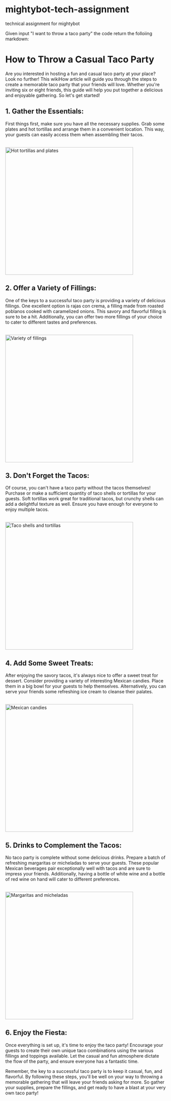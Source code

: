 # mightybot-tech-assignment
 technical assignment for mightybot

Given input "I want to throw a taco party" the code return the folloiing markdown:

# How to Throw a Casual Taco Party

Are you interested in hosting a fun and casual taco party at your place? Look no further! This wikiHow article will guide you through the steps to create a memorable taco party that your friends will love. Whether you\'re inviting six or eight friends, this guide will help you put together a delicious and enjoyable gathering. So let\'s get started!

## 1. Gather the Essentials:
First things first, make sure you have all the necessary supplies. Grab some plates and hot tortillas and arrange them in a convenient location. This way, your guests can easily access them when assembling their tacos.

<br><img src="https://oaidalleapiprodscus.blob.core.windows.net/private/org-VNle8Tj4TOxHaCxPI5TUny9B/user-wssUQsv2i9k99SlP5M3PEbXb/img-KPNSWdAMifcK5TnbNs04valb.png?st=2023-12-18T12%3A30%3A07Z&se=2023-12-18T14%3A30%3A07Z&sp=r&sv=2021-08-06&sr=b&rscd=inline&rsct=image/png&skoid=6aaadede-4fb3-4698-a8f6-684d7786b067&sktid=a48cca56-e6da-484e-a814-9c849652bcb3&skt=2023-12-17T20%3A20%3A38Z&ske=2023-12-18T20%3A20%3A38Z&sks=b&skv=2021-08-06&sig=Wfp3MiZIzficsSI2hTrendcNW4UVnJFSlJRS1bLhwXQ%3D" alt="Hot tortillas and plates" width="400"/><br>

## 2. Offer a Variety of Fillings:
One of the keys to a successful taco party is providing a variety of delicious fillings. One excellent option is rajas con crema, a filling made from roasted poblanos cooked with caramelized onions. This savory and flavorful filling is sure to be a hit. Additionally, you can offer two more fillings of your choice to cater to different tastes and preferences.

<br><img src="https://oaidalleapiprodscus.blob.core.windows.net/private/org-VNle8Tj4TOxHaCxPI5TUny9B/user-wssUQsv2i9k99SlP5M3PEbXb/img-ssVjBDqPJ1RbiJT7MhRtllVV.png?st=2023-12-18T12%3A30%3A21Z&se=2023-12-18T14%3A30%3A21Z&sp=r&sv=2021-08-06&sr=b&rscd=inline&rsct=image/png&skoid=6aaadede-4fb3-4698-a8f6-684d7786b067&sktid=a48cca56-e6da-484e-a814-9c849652bcb3&skt=2023-12-17T20%3A00%3A56Z&ske=2023-12-18T20%3A00%3A56Z&sks=b&skv=2021-08-06&sig=RCsNNDqCSA1Eo21K07kmq7kpNGdIpN8Dt/pSsV8Rw4U%3D" alt="Variety of fillings" width="400"/><br>

## 3. Don\'t Forget the Tacos:
Of course, you can\'t have a taco party without the tacos themselves! Purchase or make a sufficient quantity of taco shells or tortillas for your guests. Soft tortillas work great for traditional tacos, but crunchy shells can add a delightful texture as well. Ensure you have enough for everyone to enjoy multiple tacos.

<br><img src="https://oaidalleapiprodscus.blob.core.windows.net/private/org-VNle8Tj4TOxHaCxPI5TUny9B/user-wssUQsv2i9k99SlP5M3PEbXb/img-38biWY2x8XbYGXqMA7pt533J.png?st=2023-12-18T12%3A30%3A32Z&se=2023-12-18T14%3A30%3A32Z&sp=r&sv=2021-08-06&sr=b&rscd=inline&rsct=image/png&skoid=6aaadede-4fb3-4698-a8f6-684d7786b067&sktid=a48cca56-e6da-484e-a814-9c849652bcb3&skt=2023-12-18T02%3A17%3A26Z&ske=2023-12-19T02%3A17%3A26Z&sks=b&skv=2021-08-06&sig=0i4Q6yY5a9YQMI9FbsVppVfNqgAviMXLGGE4OZ9V%2BFE%3D" alt="Taco shells and tortillas" width="400"/><br>

## 4. Add Some Sweet Treats:
After enjoying the savory tacos, it\'s always nice to offer a sweet treat for dessert. Consider providing a variety of interesting Mexican candies. Place them in a big bowl for your guests to help themselves. Alternatively, you can serve your friends some refreshing ice cream to cleanse their palates.

<br><img src="https://oaidalleapiprodscus.blob.core.windows.net/private/org-VNle8Tj4TOxHaCxPI5TUny9B/user-wssUQsv2i9k99SlP5M3PEbXb/img-0ilBoLl84prjWM4xUyaFLQG6.png?st=2023-12-18T12%3A30%3A43Z&se=2023-12-18T14%3A30%3A43Z&sp=r&sv=2021-08-06&sr=b&rscd=inline&rsct=image/png&skoid=6aaadede-4fb3-4698-a8f6-684d7786b067&sktid=a48cca56-e6da-484e-a814-9c849652bcb3&skt=2023-12-17T19%3A21%3A29Z&ske=2023-12-18T19%3A21%3A29Z&sks=b&skv=2021-08-06&sig=/hF5orHVj1nVwVboifYnQLg3%2Br58nCaIb8ulUALVzMQ%3D" alt="Mexican candies" width="400"/><br>

## 5. Drinks to Complement the Tacos:
No taco party is complete without some delicious drinks. Prepare a batch of refreshing margaritas or micheladas to serve your guests. These popular Mexican beverages pair exceptionally well with tacos and are sure to impress your friends. Additionally, having a bottle of white wine and a bottle of red wine on hand will cater to different preferences.

<br><img src="https://oaidalleapiprodscus.blob.core.windows.net/private/org-VNle8Tj4TOxHaCxPI5TUny9B/user-wssUQsv2i9k99SlP5M3PEbXb/img-7h15zAJh4gP44mhSx5HMmSby.png?st=2023-12-18T12%3A30%3A56Z&se=2023-12-18T14%3A30%3A56Z&sp=r&sv=2021-08-06&sr=b&rscd=inline&rsct=image/png&skoid=6aaadede-4fb3-4698-a8f6-684d7786b067&sktid=a48cca56-e6da-484e-a814-9c849652bcb3&skt=2023-12-17T20%3A09%3A03Z&ske=2023-12-18T20%3A09%3A03Z&sks=b&skv=2021-08-06&sig=Az36avjP/7mkRt2UW7nFDGRh9yej/nvycMLsmIE0goA%3D" alt="Margaritas and micheladas" width="400"/><br>

## 6. Enjoy the Fiesta:
Once everything is set up, it\'s time to enjoy the taco party! Encourage your guests to create their own unique taco combinations using the various fillings and toppings available. Let the casual and fun atmosphere dictate the flow of the party, and ensure everyone has a fantastic time.

Remember, the key to a successful taco party is to keep it casual, fun, and flavorful. By following these steps, you\'ll be well on your way to throwing a memorable gathering that will leave your friends asking for more. So gather your supplies, prepare the fillings, and get ready to have a blast at your very own taco party!